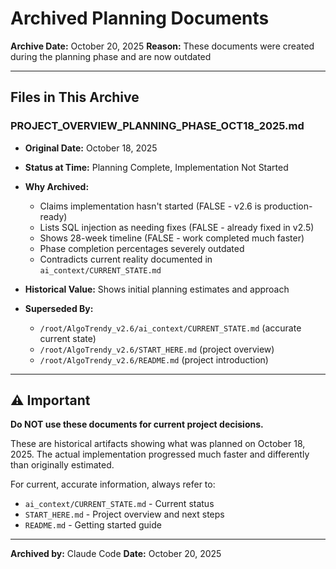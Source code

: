 # Archived Planning Documents

**Archive Date:** October 20, 2025
**Reason:** These documents were created during the planning phase and are now outdated

---

## Files in This Archive

### PROJECT_OVERVIEW_PLANNING_PHASE_OCT18_2025.md
- **Original Date:** October 18, 2025
- **Status at Time:** Planning Complete, Implementation Not Started
- **Why Archived:**
  - Claims implementation hasn't started (FALSE - v2.6 is production-ready)
  - Lists SQL injection as needing fixes (FALSE - already fixed in v2.5)
  - Shows 28-week timeline (FALSE - work completed much faster)
  - Phase completion percentages severely outdated
  - Contradicts current reality documented in `ai_context/CURRENT_STATE.md`

- **Historical Value:** Shows initial planning estimates and approach
- **Superseded By:**
  - `/root/AlgoTrendy_v2.6/ai_context/CURRENT_STATE.md` (accurate current state)
  - `/root/AlgoTrendy_v2.6/START_HERE.md` (project overview)
  - `/root/AlgoTrendy_v2.6/README.md` (project introduction)

---

## ⚠️ Important

**Do NOT use these documents for current project decisions.**

These are historical artifacts showing what was planned on October 18, 2025. The actual implementation progressed much faster and differently than originally estimated.

For current, accurate information, always refer to:
- `ai_context/CURRENT_STATE.md` - Current status
- `START_HERE.md` - Project overview and next steps
- `README.md` - Getting started guide

---

**Archived by:** Claude Code
**Date:** October 20, 2025
